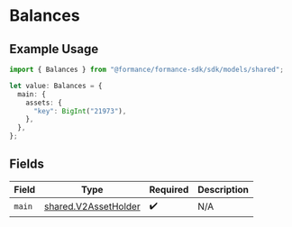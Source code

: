 # Balances

## Example Usage

```typescript
import { Balances } from "@formance/formance-sdk/sdk/models/shared";

let value: Balances = {
  main: {
    assets: {
      "key": BigInt("21973"),
    },
  },
};
```

## Fields

| Field                                                               | Type                                                                | Required                                                            | Description                                                         |
| ------------------------------------------------------------------- | ------------------------------------------------------------------- | ------------------------------------------------------------------- | ------------------------------------------------------------------- |
| `main`                                                              | [shared.V2AssetHolder](../../../sdk/models/shared/v2assetholder.md) | :heavy_check_mark:                                                  | N/A                                                                 |